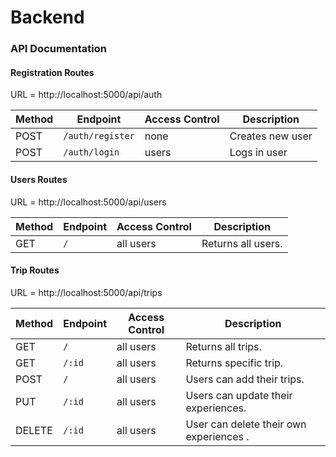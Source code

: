 # Backend

### API Documentation





#### Registration Routes

URL = http://localhost:5000/api/auth

| Method | Endpoint                        | Access Control      | Description                                        |
|--------|---------------------------------|---------------------|----------------------------------------------------|
| POST   | `/auth/register`                | none                | Creates new user                                   |
| POST   | `/auth/login`                   | users               | Logs in user                                       |




#### Users Routes

URL = http://localhost:5000/api/users


| Method | Endpoint                        | Access Control      | Description                                        |
|--------|---------------------------------|---------------------|----------------------------------------------------|
| GET    | `/`                             | all users           | Returns all  users.                                |



#### Trip Routes

URL = http://localhost:5000/api/trips


| Method | Endpoint                        | Access Control      | Description                                        |
|--------|---------------------------------|---------------------|----------------------------------------------------|
| GET    | `/`                             | all users           | Returns all trips.                                 |
| GET    | `/:id`                          | all users           | Returns specific trip.                             |
| POST   | `/`                             | all users           | Users can add their trips.                         |
| PUT    | `/:id`                          | all users           | Users can update their experiences.                | 
| DELETE | `/:id`                          | all users           | User can delete their own experiences .            |